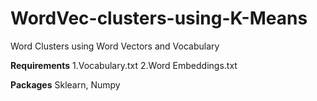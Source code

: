 # WordVec-clusters-using-K-Means
Word Clusters using Word Vectors and Vocabulary

**Requirements**
  1.Vocabulary.txt
  2.Word Embeddings.txt
  
**Packages**
  Sklearn, Numpy

